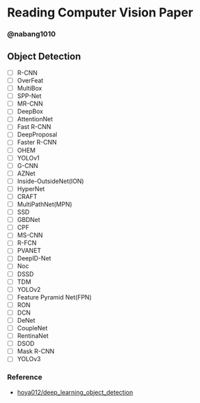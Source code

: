 # Reading Computer Vision Paper

### @nabang1010

## Object Detection

- [ ] R-CNN 
- [ ] OverFeat
- [ ] MultiBox
- [ ] SPP-Net
- [ ] MR-CNN
- [ ] DeepBox
- [ ] AttentionNet
- [ ] Fast R-CNN
- [ ] DeepProposal
- [ ] Faster R-CNN
- [ ] OHEM
- [ ] YOLOv1
- [ ] G-CNN
- [ ] AZNet
- [ ] Inside-OutsideNet(ION)
- [ ] HyperNet
- [ ] CRAFT
- [ ] MultiPathNet(MPN)
- [ ] SSD
- [ ] GBDNet
- [ ] CPF
- [ ] MS-CNN
- [ ] R-FCN
- [ ] PVANET
- [ ] DeepID-Net
- [ ] Noc
- [ ] DSSD
- [ ] TDM
- [ ] YOLOv2
- [ ] Feature Pyramid Net(FPN)
- [ ] RON
- [ ] DCN
- [ ] DeNet
- [ ] CoupleNet
- [ ] RentinaNet
- [ ] DSOD
- [ ] Mask R-CNN
- [ ] YOLOv3

### Reference
* [hoya012/deep_learning_object_detection](https://github.com/hoya012/deep_learning_object_detection)

